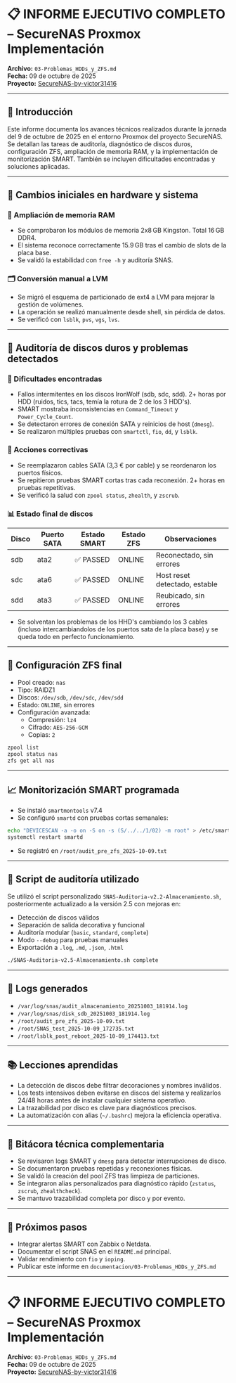 # 📋 INFORME EJECUTIVO COMPLETO – SecureNAS Proxmox Implementación  
**Archivo:** `03-Problemas_HDDs_y_ZFS.md`  
**Fecha:** 09 de octubre de 2025  
**Proyecto:** [SecureNAS-by-victor31416](https://github.com/innova-consultoria/SecureNAS-by-victor31416)

---

## 🧭 Introducción

Este informe documenta los avances técnicos realizados durante la jornada del 9 de octubre de 2025 en el entorno Proxmox del proyecto SecureNAS. Se detallan las tareas de auditoría, diagnóstico de discos duros, configuración ZFS, ampliación de memoria RAM, y la implementación de monitorización SMART. También se incluyen dificultades encontradas y soluciones aplicadas.

---

## 🔧 Cambios iniciales en hardware y sistema

### 🧠 Ampliación de memoria RAM

- Se comprobaron los módulos de memoria 2x8 GB Kingston. Total 16 GB DDR4.
- El sistema reconoce correctamente 15.9 GB tras el cambio de slots de la placa base.
- Se validó la estabilidad con `free -h` y auditoría SNAS.

### 🗂️ Conversión manual a LVM

- Se migró el esquema de particionado de ext4 a LVM para mejorar la gestión de volúmenes.
- La operación se realizó manualmente desde shell, sin pérdida de datos.
- Se verificó con `lsblk`, `pvs`, `vgs`, `lvs`.

---

## 🧪 Auditoría de discos duros y problemas detectados

### 🧩 Dificultades encontradas

- Fallos intermitentes en los discos IronWolf (sdb, sdc, sdd). 2+ horas por HDD (ruidos, tics, tacs, temía la rotura de 2 de los 3 HDD's).
- SMART mostraba inconsistencias en `Command_Timeout` y `Power_Cycle_Count`.
- Se detectaron errores de conexión SATA y reinicios de host (`dmesg`).
- Se realizaron múltiples pruebas con `smartctl`, `fio`, `dd`, y `lsblk`.

### 🔄 Acciones correctivas

- Se reemplazaron cables SATA (3,3 € por cable) y se reordenaron los puertos físicos.
- Se repitieron pruebas SMART cortas tras cada reconexión. 2+ horas en pruebas repetitivas.
- Se verificó la salud con `zpool status`, `zhealth`, y `zscrub`.

### 📊 Estado final de discos

| Disco | Puerto SATA | Estado SMART | Estado ZFS | Observaciones |
|-------|-------------|--------------|------------|---------------|
| sdb   | ata2        | ✅ PASSED     | ONLINE     | Reconectado, sin errores |
| sdc   | ata6        | ✅ PASSED     | ONLINE     | Host reset detectado, estable |
| sdd   | ata3        | ✅ PASSED     | ONLINE     | Reubicado, sin errores |

- Se solventan los problemas de los HHD's cambiando los 3 cables (incluso intercambiandolos de los puertos sata de la placa base) y se queda todo en perfecto funcionamiento.
---

## 🧰 Configuración ZFS final

- Pool creado: `nas`
- Tipo: RAIDZ1
- Discos: `/dev/sdb`, `/dev/sdc`, `/dev/sdd`
- Estado: `ONLINE`, sin errores
- Configuración avanzada:
  - Compresión: `lz4`
  - Cifrado: `AES-256-GCM`
  - Copias: `2`

```bash
zpool list
zpool status nas
zfs get all nas
```

---

## 📈 Monitorización SMART programada

- Se instaló `smartmontools` v7.4
- Se configuró `smartd` con pruebas cortas semanales:

```bash
echo "DEVICESCAN -a -o on -S on -s (S/../../1/02) -m root" > /etc/smartd.conf
systemctl restart smartd
```

- Se registró en `/root/audit_pre_zfs_2025-10-09.txt`

---

## 📜 Script de auditoría utilizado

Se utilizó el script personalizado `SNAS-Auditoria-v2.2-Almacenamiento.sh`, posteriormente actualizado a la versión 2.5 con mejoras en:

- Detección de discos válidos
- Separación de salida decorativa y funcional
- Auditoría modular (`basic`, `standard`, `complete`)
- Modo `--debug` para pruebas manuales
- Exportación a `.log`, `.md`, `.json`, `.html`

```bash
./SNAS-Auditoria-v2.5-Almacenamiento.sh complete
```

---

## 🧾 Logs generados

- `/var/log/snas/audit_almacenamiento_20251003_181914.log`
- `/var/log/snas/disk_sdb_20251003_181914.log`
- `/root/audit_pre_zfs_2025-10-09.txt`
- `/root/SNAS_test_2025-10-09_172735.txt`
- `/root/lsblk_post_reboot_2025-10-09_174413.txt`

---

## 📚 Lecciones aprendidas

- La detección de discos debe filtrar decoraciones y nombres inválidos.
- Los tests intensivos deben evitarse en discos del sistema y realizarlos 24/48 horas antes de instalar cualquier sistema operativo.
- La trazabilidad por disco es clave para diagnósticos precisos.
- La automatización con alias (`~/.bashrc`) mejora la eficiencia operativa.

---

## 🧭 Bitácora técnica complementaria

- Se revisaron logs SMART y `dmesg` para detectar interrupciones de disco.
- Se documentaron pruebas repetidas y reconexiones físicas.
- Se validó la creación del pool ZFS tras limpieza de particiones.
- Se integraron alias personalizados para diagnóstico rápido (`zstatus`, `zscrub`, `zhealthcheck`).
- Se mantuvo trazabilidad completa por disco y por evento.

---

## 🔮 Próximos pasos

- Integrar alertas SMART con Zabbix o Netdata.
- Documentar el script SNAS en el `README.md` principal.
- Validar rendimiento con `fio` y `ioping`.
- Publicar este informe en `documentacion/03-Problemas_HDDs_y_ZFS.md`

---
# 📋 INFORME EJECUTIVO COMPLETO – SecureNAS Proxmox Implementación  
**Archivo:** `03-Problemas_HDDs_y_ZFS.md`  
**Fecha:** 09 de octubre de 2025  
**Proyecto:** [SecureNAS-by-victor31416](https://github.com/innova-consultoria/SecureNAS-by-victor31416)

